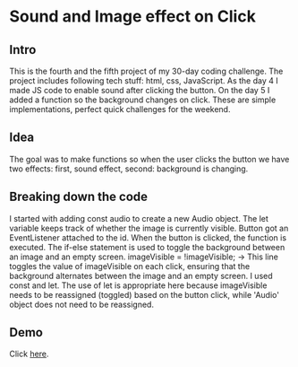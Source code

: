 # Sound and Image effect on Click

## Intro
This is the fourth and the fifth project of my 30-day coding challenge. The project includes following tech stuff: html, css, JavaScript.
As the day 4 I made JS code to enable sound after clicking the button. On the day 5 I added a function so the background changes on click. These are simple implementations, perfect quick challenges for the weekend. 

## Idea
The goal was to make functions so when the user clicks the button we have two effects: first, sound effect, second: background is changing.

## Breaking down the code
I started with adding const audio to create a new Audio object.
The let variable keeps track of whether the image is currently visible.
Button got an EventListener attached to the id. When the button is clicked, the function is executed.
The if-else statement is used to toggle the background between an image and an empty screen.
imageVisible = !imageVisible; -> This line toggles the value of imageVisible on each click, ensuring that the background alternates between the image and an empty screen.
I used const and let. The use of let is appropriate here because imageVisible needs to be reassigned (toggled) based on the button click, while 'Audio' object does not need to be reassigned.

## Demo
Click <a href="https://playful-semifreddo-9ec36e.netlify.app/" target="a_blank">here</a>.